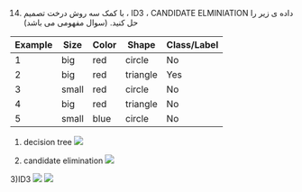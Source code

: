 14. با کمک سه روش درخت تصمیم ، ID3 ، CANDIDATE ELMINIATION داده ی زیر را حل کنید. (سوال مفهومی می باشد)

|     Example    |     Size     |     Color    |     Shape       |     Class/Label    |
|----------------|--------------|--------------|-----------------|--------------------|
|     1          |     big      |     red      |     circle      |     No             |
|     2          |     big      |     red      |     triangle    |     Yes            |
|     3          |     small    |     red      |     circle      |     No             |
|     4          |     big      |     red      |     triangle    |     No             |
|     5          |     small    |     blue     |     circle      |     No             |

1) decision tree
![](https://github.com/semnan-university-ai/machine-learning-class/blob/main/excersiecs/HamidehEhsani/14/decision%20tree.jpg)

2) candidate elimination
![](https://github.com/semnan-university-ai/machine-learning-class/blob/main/excersiecs/HamidehEhsani/14/candidate%20elimination.jpg)

3)ID3
![](https://github.com/semnan-university-ai/machine-learning-class/blob/main/excersiecs/HamidehEhsani/14/id3_1.jpg)
![](https://github.com/semnan-university-ai/machine-learning-class/blob/main/excersiecs/HamidehEhsani/14/id3_2.jpg)
